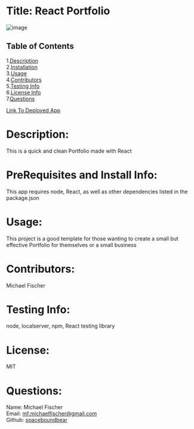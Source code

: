 # Title: React Portfolio

![image](https://user-images.githubusercontent.com/86039208/155183128-a576a5f9-b91d-441a-8ca2-a44fbb1e14c9.png)


## Table of Contents

1.[Description](#description)</br> 2.[Installation](#installation)</br> 3.[Usage](#usage)</br> 4.[Contributors](#contributors)</br> 5.[Testing Info](#testing)</br> 6.[License Info](#license)</br> 7.[Questions](#questions)</br>

[Link To Deployed App](https://spaceboundbear.github.io/React-Portfolio/)

# <span id="desc"></span>

# Description:

This is a quick and clean Portfolio made with React

# <span id="installation"></span>

# PreRequisites and Install Info:

This app requires node, React, as well as other dependencies listed in the package.json

# <span id="usage"></span>

# Usage:

This project is a good template for those wanting to create a small but effective Portfolio for themselves or a small business

# <span id="contributors"></span>

# Contributors:

Michael Fischer

# <span id="testing"></span>

# Testing Info:

node, localserver, npm, React testing library

# <span id="license"></span>

# License:

MIT

# <span id="questions"></span>

# Questions:

Name: Michael Fischer  
 Email: mf.michaelfischer@gmail.com  
 Github: [spaceboundbear](www.github.com/spaceboundbear)  

